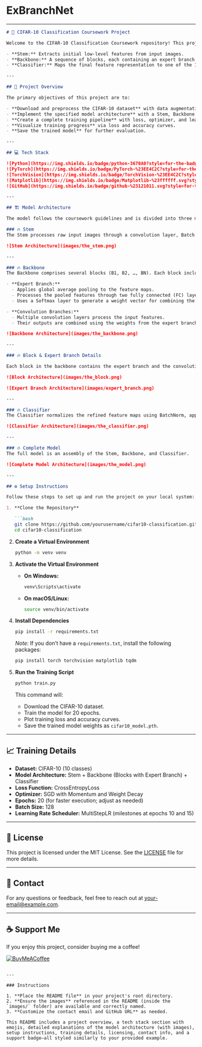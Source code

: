 # ExBranchNet
---

```markdown
# 🎯 CIFAR-10 Classification Coursework Project

Welcome to the CIFAR-10 Classification Coursework repository! This project implements a convolutional neural network (CNN) model for classifying CIFAR-10 images. The model is built strictly according to the coursework guidelines and is composed of three main parts:

- **Stem:** Extracts initial low-level features from input images.
- **Backbone:** A sequence of blocks, each containing an expert branch and multiple convolution branches whose outputs are combined.
- **Classifier:** Maps the final feature representation to one of the 10 classes.

---

## 🌟 Project Overview

The primary objectives of this project are to:

- **Download and preprocess the CIFAR-10 dataset** with data augmentation and normalization.
- **Implement the specified model architecture** with a Stem, Backbone (with expert branches and multiple convolution branches), and Classifier.
- **Create a complete training pipeline** with loss, optimizer, and learning rate scheduling.
- **Visualize training progress** via loss and accuracy curves.
- **Save the trained model** for further evaluation.

---

## 💻 Tech Stack

![Python](https://img.shields.io/badge/python-3670A0?style=for-the-badge&logo=python&logoColor=ffdd54)
![PyTorch](https://img.shields.io/badge/PyTorch-%23EE4C2C?style=for-the-badge&logo=pytorch&logoColor=white)
![TorchVision](https://img.shields.io/badge/TorchVision-%23EE4C2C?style=for-the-badge&logo=pytorch&logoColor=white)
![Matplotlib](https://img.shields.io/badge/Matplotlib-%23ffffff.svg?style=for-the-badge&logo=Matplotlib&logoColor=black)
![GitHub](https://img.shields.io/badge/github-%23121011.svg?style=for-the-badge&logo=github&logoColor=white)

---

## 🏗️ Model Architecture

The model follows the coursework guidelines and is divided into three main components:

### 🔥 Stem
The Stem processes raw input images through a convolution layer, Batch Normalization, and a ReLU activation function to extract low-level features.

![Stem Architecture](images/the_stem.png)

---

### 🔥 Backbone
The Backbone comprises several blocks (B1, B2, …, BN). Each block includes:

- **Expert Branch:**  
  - Applies global average pooling to the feature maps.
  - Processes the pooled features through two fully connected (FC) layers with a reduction in dimensionality.
  - Uses a Softmax layer to generate a weight vector for combining the outputs of the convolution branches.

- **Convolution Branches:**  
  - Multiple convolution layers process the input features.
  - Their outputs are combined using the weights from the expert branch.

![Backbone Architecture](images/the_backbone.png)

---

### 🔥 Block & Expert Branch Details

Each block in the backbone contains the expert branch and the convolution branches.

![Block Architecture](images/the_block.png)

![Expert Branch Architecture](images/expert_branch.png)

---

### 🔥 Classifier
The Classifier normalizes the refined feature maps using BatchNorm, applies global average pooling, and then maps the flattened features to 10 class logits using a fully connected layer.

![Classifier Architecture](images/the_classifier.png)

---

### 🔥 Complete Model
The full model is an assembly of the Stem, Backbone, and Classifier.

![Complete Model Architecture](images/the_model.png)

---

## ⚙️ Setup Instructions

Follow these steps to set up and run the project on your local system:

1. **Clone the Repository**

   ```bash
   git clone https://github.com/yourusername/cifar10-classification.git
   cd cifar10-classification
   ```

2. **Create a Virtual Environment**

   ```bash
   python -m venv venv
   ```

3. **Activate the Virtual Environment**

   - **On Windows:**
     ```bash
     venv\Scripts\activate
     ```
   - **On macOS/Linux:**
     ```bash
     source venv/bin/activate
     ```

4. **Install Dependencies**

   ```bash
   pip install -r requirements.txt
   ```
   *Note:* If you don’t have a `requirements.txt`, install the following packages:
   ```bash
   pip install torch torchvision matplotlib tqdm
   ```

5. **Run the Training Script**

   ```bash
   python train.py
   ```
   This command will:
   - Download the CIFAR-10 dataset.
   - Train the model for 20 epochs.
   - Plot training loss and accuracy curves.
   - Save the trained model weights as `cifar10_model.pth`.

---

## 📈 Training Details

- **Dataset:** CIFAR-10 (10 classes)
- **Model Architecture:** Stem + Backbone (Blocks with Expert Branch) + Classifier
- **Loss Function:** CrossEntropyLoss
- **Optimizer:** SGD with Momentum and Weight Decay
- **Epochs:** 20 (for faster execution; adjust as needed)
- **Batch Size:** 128
- **Learning Rate Scheduler:** MultiStepLR (milestones at epochs 10 and 15)

---

## 📜 License

This project is licensed under the MIT License. See the [LICENSE](LICENSE) file for more details.

---

## 📧 Contact

For any questions or feedback, feel free to reach out at [your-email@example.com](mailto:your-email@example.com).

---

## ☕ Support Me

If you enjoy this project, consider buying me a coffee!

[![BuyMeACoffee](https://img.shields.io/badge/Buy%20Me%20a%20Coffee-ffdd00?style=for-the-badge&logo=buy-me-a-coffee&logoColor=black)](https://buymeacoffee.com/yourusername)
```

---

### Instructions

1. **Place the README file** in your project's root directory.
2. **Ensure the images** referenced in the README (inside the `images/` folder) are available and correctly named.
3. **Customize the contact email and GitHub URL** as needed.

This README includes a project overview, a tech stack section with emojis, detailed explanations of the model architecture (with images), setup instructions, training details, licensing, contact info, and a support badge—all styled similarly to your provided example.

